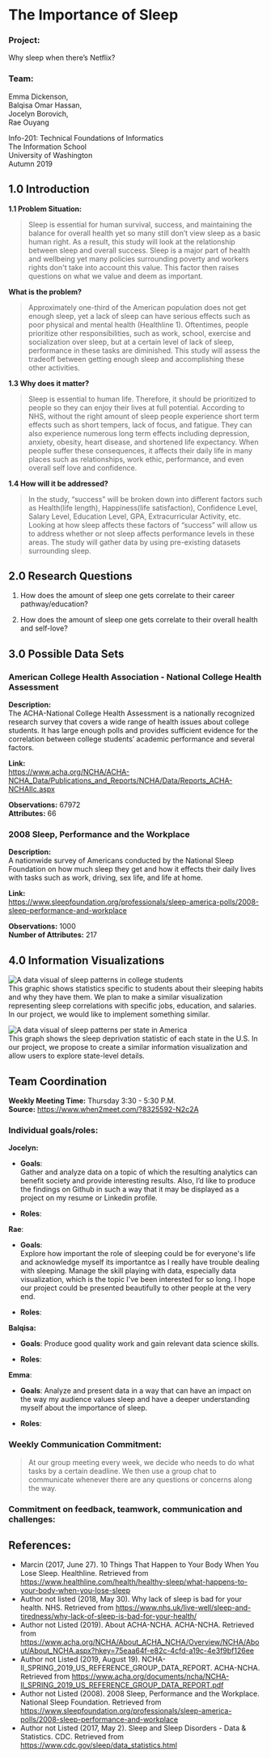 # The Importance of Sleep
### Project:
Why sleep when there’s Netflix?

### Team:
Emma Dickenson,  
Balqisa Omar Hassan,  
Jocelyn Borovich,  
Rae Ouyang

Info-201:
Technical Foundations of Informatics  
The Information School   
University of Washington  
Autumn 2019

## 1.0 Introduction

**1.1 Problem Situation:**

>Sleep is essential for human survival, success, and maintaining the balance for overall health yet so many still don’t view sleep as a basic human right. As a result, this study will look at the relationship between sleep and overall success. Sleep is a major part of health and wellbeing yet many policies surrounding poverty and workers rights don't take into account this value. This factor then raises questions on what we value and deem as important.

**What is the problem?**

>Approximately one-third of the American population does not get enough sleep, yet a lack of sleep can have serious effects such as poor physical and mental health (Healthline 1). Oftentimes, people prioritize other responsibilities, such as work, school, exercise and socialization over sleep, but at a certain level of lack of sleep, performance in these tasks are diminished. This study will assess the tradeoff between getting enough sleep and accomplishing these other activities.  

**1.3 Why does it matter?**

>Sleep is essential to human life. Therefore, it should be prioritized to people so they can enjoy their lives at full potential. According to NHS, without the right amount of sleep people experience short term effects such as short tempers, lack of focus, and fatigue. They can also experience numerous long term effects including depression, anxiety, obesity, heart disease, and shortened life expectancy. When people suffer these consequences, it affects their daily life in many places such as relationships, work ethic, performance, and even overall self love and confidence.

**1.4 How will it be addressed?**

>In the study, “success” will be broken down into different factors such as Health(life length), Happiness(life satisfaction), Confidence Level, Salary Level, Education Level, GPA, Extracurricular Activity, etc. Looking at how sleep affects these factors of “success” will allow us to address whether or not sleep affects performance levels in these areas. The study will gather data by using pre-existing datasets surrounding sleep.

## 2.0 Research Questions

1. How does the amount of sleep one gets correlate to their career pathway/education?

2. How does the amount of sleep one gets correlate to their overall health and self-love?

## 3.0 Possible Data Sets

### American College Health Association - National College Health Assessment

**Description:**  
The ACHA-National College Health Assessment is a nationally recognized research survey that covers a wide range of health issues about college students. It has large enough polls and provides sufficient evidence for the correlation between college students’ academic performance and several factors.

**Link:**   
https://www.acha.org/NCHA/ACHA-NCHA_Data/Publications_and_Reports/NCHA/Data/Reports_ACHA-NCHAIIc.aspx

**Observations:** 67972  
**Attributes:** 66


### 2008 Sleep, Performance and the Workplace

**Description:**   
A nationwide survey of Americans conducted by the National Sleep Foundation on how much sleep they get and how it effects their daily lives with tasks such as work, driving, sex life, and life at home.

**Link:**  
https://www.sleepfoundation.org/professionals/sleep-america-polls/2008-sleep-performance-and-workplace

**Observations:** 1000  
**Number of Attributes:** 217

## 4.0 Information Visualizations

![A data visual of sleep patterns in college students](images/collegeVisual.jpg)  
This graphic shows statistics specific to students about their sleeping habits and why they have them. We plan to make a similar visualization representing sleep correlations with specific jobs, education, and salaries. In our project, we would like to implement something similar.

![A data visual of sleep patterns per state in America](images/StateVisual.png)  
This graph shows the sleep deprivation statistic of each state in the U.S. In our project, we propose to create a similar information visualization and allow users to explore state-level details.


## Team Coordination

**Weekly Meeting Time:** Thursday 3:30 - 5:30 P.M.  
**Source:** https://www.when2meet.com/?8325592-N2c2A

### Individual goals/roles:
**Jocelyn:**  
- **Goals**:  
 Gather and analyze data on a topic of which the resulting analytics can benefit society and provide interesting results. Also, I’d like to produce the findings on Github in such a way that it may be displayed as a project on my resume or Linkedin profile.

- **Roles**:  

**Rae**:   
- **Goals**:  
Explore how important the role of sleeping could be for everyone's life and acknowledge myself its importantce as I really have trouble dealing with sleeping. Manage the skill playing with data, especially data visualization, which is the topic I've been interested for so long. I hope our project could be presented beautifully to other people at the very end.

- **Roles**:  

**Balqisa:**

- **Goals**: Produce good quality work and gain relevant data science skills.

- **Roles**:

**Emma**:
- **Goals**: Analyze and present data in a way that can have an impact on the way my audience values sleep and have a deeper understanding myself about the importance of sleep.

- **Roles**:

### Weekly Communication Commitment:
>At our group meeting every week, we decide who needs to do what tasks by a certain deadline. We then use a group chat to communicate whenever there are any questions or concerns along the way.

### Commitment on feedback, teamwork, communication  and challenges:
>


## References:  
- Marcin (2017, June 27). 10 Things That Happen to Your Body When You Lose Sleep. Healthline. Retrieved from https://www.healthline.com/health/healthy-sleep/what-happens-to-your-body-when-you-lose-sleep
- Author not listed (2018, May 30). Why lack of sleep is bad for your health. NHS. Retrieved from https://www.nhs.uk/live-well/sleep-and-tiredness/why-lack-of-sleep-is-bad-for-your-health/
- Author not Listed (2019). About ACHA-NCHA. ACHA-NCHA. Retrieved from
https://www.acha.org/NCHA/About_ACHA_NCHA/Overview/NCHA/About/About_NCHA.aspx?hkey=75eaa64f-e82c-4cfd-a19c-4e3f9bf126ee
- Author not Listed (2019, August 19). NCHA-II_SPRING_2019_US_REFERENCE_GROUP_DATA_REPORT. ACHA-NCHA. Retrieved from
https://www.acha.org/documents/ncha/NCHA-II_SPRING_2019_US_REFERENCE_GROUP_DATA_REPORT.pdf
- Author not Listed (2008). 2008 Sleep, Performance and the Workplace. National Sleep Foundation. Retrieved from https://www.sleepfoundation.org/professionals/sleep-america-polls/2008-sleep-performance-and-workplace
- Author not Listed (2017, May 2). Sleep and Sleep Disorders - Data & Statistics. CDC. Retrieved from
https://www.cdc.gov/sleep/data_statistics.html
